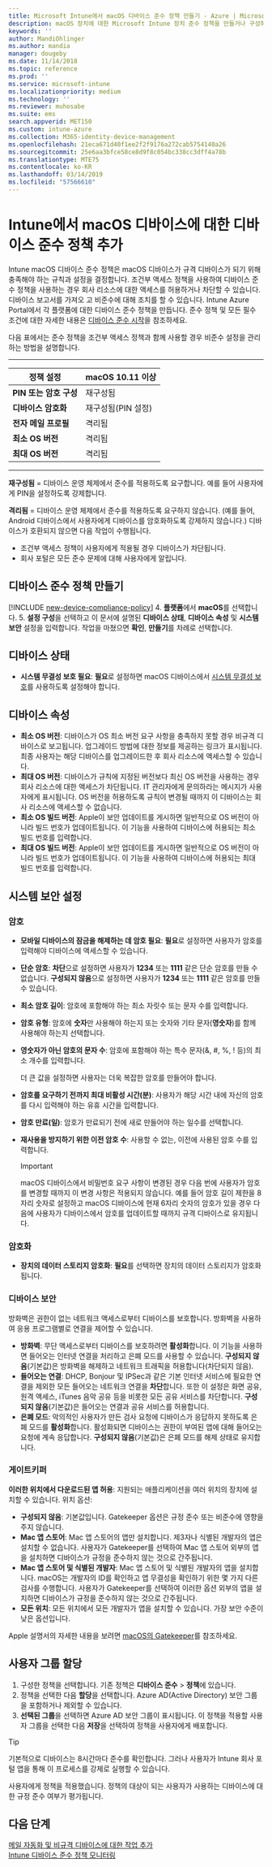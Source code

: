 ```yaml
---
title: Microsoft Intune에서 macOS 디바이스 준수 정책 만들기 - Azure | Microsoft Docs
description: macOS 장치에 대한 Microsoft Intune 장치 준수 정책을 만들거나 구성하여 시스템 무결성 보호 사용, 최소 및 최대 운영 체제 버전 설정, 암호 요구 사항 선택, 데이터 스토리지 암호화 등을 수행합니다.
keywords: ''
author: MandiOhlinger
ms.author: mandia
manager: dougeby
ms.date: 11/14/2018
ms.topic: reference
ms.prod: ''
ms.service: microsoft-intune
ms.localizationpriority: medium
ms.technology: ''
ms.reviewer: muhosabe
ms.suite: ems
search.appverid: MET150
ms.custom: intune-azure
ms.collection: M365-identity-device-management
ms.openlocfilehash: 21eca671d40f1ee2f2f9176a272cab5754140a26
ms.sourcegitcommit: 25e6aa3bfce58ce8d9f8c054bc338cc3dff4a78b
ms.translationtype: MTE75
ms.contentlocale: ko-KR
ms.lasthandoff: 03/14/2019
ms.locfileid: "57566610"
---
```

# <a name="add-a-device-compliance-policy-for-macos-devices-with-intune"></a>Intune에서 macOS 디바이스에 대한 디바이스 준수 정책 추가

Intune macOS 디바이스 준수 정책은 macOS 디바이스가 규격 디바이스가 되기 위해 충족해야 하는 규칙과 설정을 결정합니다. 조건부 액세스 정책을 사용하여 디바이스 준수 정책을 사용하는 경우 회사 리소스에 대한 액세스를 허용하거나 차단할 수 있습니다. 디바이스 보고서를 가져오 고 비준수에 대해 조치를 할 수 있습니다. Intune Azure Portal에서 각 플랫폼에 대한 디바이스 준수 정책을 만듭니다. 준수 정책 및 모든 필수 조건에 대한 자세한 내용은 [디바이스 준수 시작](device-compliance-get-started.md)을 참조하세요.

다음 표에서는 준수 정책을 조건부 액세스 정책과 함께 사용할 경우 비준수 설정을 관리하는 방법을 설명합니다.

---------------------------

| 정책 설정 | macOS 10.11 이상 |
| --- | --- |
| **PIN 또는 암호 구성** | 재구성됨 |   
| **디바이스 암호화** | 재구성됨(PIN 설정) |
| **전자 메일 프로필** | 격리됨 |
|**최소 OS 버전** | 격리됨 |
| **최대 OS 버전** | 격리됨 |

---------------------------

**재구성됨** = 디바이스 운영 체제에서 준수를 적용하도록 요구합니다. 예를 들어 사용자에게 PIN을 설정하도록 강제합니다.

**격리됨** = 디바이스 운영 체제에서 준수를 적용하도록 요구하지 않습니다. (예를 들어, Android 디바이스에서 사용자에게 디바이스를 암호화하도록 강제하지 않습니다.) 디바이스가 호환되지 않으면 다음 작업이 수행됩니다.

- 조건부 액세스 정책이 사용자에게 적용될 경우 디바이스가 차단됩니다.
- 회사 포털은 모든 준수 문제에 대해 사용자에게 알립니다.

## <a name="create-a-device-compliance-policy"></a>디바이스 준수 정책 만들기

[!INCLUDE [new-device-compliance-policy](./includes/new-device-compliance-policy.md)]
4. **플랫폼**에서 **macOS**를 선택합니다. 
5. **설정 구성**을 선택하고 이 문서에 설명된 **디바이스 상태**, **디바이스 속성** 및 **시스템 보안** 설정을 입력합니다. 작업을 마쳤으면 **확인**, **만들기**를 차례로 선택합니다.

## <a name="device-health"></a>디바이스 상태

- **시스템 무결성 보호 필요**: **필요**로 설정하면 macOS 디바이스에서 [시스템 무결성 보호](https://support.apple.com/HT204899)를 사용하도록 설정해야 합니다.

## <a name="device-properties"></a>디바이스 속성

- **최소 OS 버전**: 디바이스가 OS 최소 버전 요구 사항을 충족하지 못할 경우 비규격 디바이스로 보고됩니다. 업그레이드 방법에 대한 정보를 제공하는 링크가 표시됩니다. 최종 사용자는 해당 디바이스를 업그레이드한 후 회사 리소스에 액세스할 수 있습니다.
- **최대 OS 버전**: 디바이스가 규칙에 지정된 버전보다 최신 OS 버전을 사용하는 경우 회사 리소스에 대한 액세스가 차단됩니다. IT 관리자에게 문의하라는 메시지가 사용자에게 표시됩니다. OS 버전을 허용하도록 규칙이 변경될 때까지 이 디바이스는 회사 리소스에 액세스할 수 없습니다.
- **최소 OS 빌드 버전**: Apple이 보안 업데이트를 게시하면 일반적으로 OS 버전이 아니라 빌드 번호가 업데이트됩니다. 이 기능을 사용하여 디바이스에 허용되는 최소 빌드 번호를 입력합니다.
- **최대 OS 빌드 버전**: Apple이 보안 업데이트를 게시하면 일반적으로 OS 버전이 아니라 빌드 번호가 업데이트됩니다. 이 기능을 사용하여 디바이스에 허용되는 최대 빌드 번호를 입력합니다.

## <a name="system-security-settings"></a>시스템 보안 설정

### <a name="password"></a>암호

- **모바일 디바이스의 잠금을 해제하는 데 암호 필요**: **필요**로 설정하면 사용자가 암호를 입력해야 디바이스에 액세스할 수 있습니다.
- **단순 암호**: **차단**으로 설정하면 사용자가 **1234** 또는 **1111** 같은 단순 암호를 만들 수 없습니다. **구성되지 않음**으로 설정하면 사용자가 **1234** 또는 **1111** 같은 암호를 만들 수 있습니다.
- **최소 암호 길이**: 암호에 포함해야 하는 최소 자릿수 또는 문자 수를 입력합니다.
- **암호 유형**: 암호에 **숫자**만 사용해야 하는지 또는 숫자와 기타 문자(**영숫자**)를 함께 사용해야 하는지 선택합니다.
- **영숫자가 아닌 암호의 문자 수**: 암호에 포함해야 하는 특수 문자(&, #, %, ! 등)의 최소 개수를 입력합니다.

    더 큰 값을 설정하면 사용자는 더욱 복잡한 암호를 만들어야 합니다.

- **암호를 요구하기 전까지 최대 비활성 시간(분)**: 사용자가 해당 시간 내에 자신의 암호를 다시 입력해야 하는 유휴 시간을 입력합니다.
- **암호 만료(일)**: 암호가 만료되기 전에 새로 만들어야 하는 일수를 선택합니다.
- **재사용을 방지하기 위한 이전 암호 수**: 사용할 수 없는, 이전에 사용된 암호 수를 입력합니다.

    > [!IMPORTANT]
    > macOS 디바이스에서 비밀번호 요구 사항이 변경된 경우 다음 번에 사용자가 암호를 변경할 때까지 이 변경 사항은 적용되지 않습니다. 예를 들어 암호 길이 제한을 8자리 숫자로 설정하고 macOS 디바이스에 현재 6자리 숫자의 암호가 있을 경우 다음에 사용자가 디바이스에서 암호를 업데이트할 때까지 규격 디바이스로 유지됩니다.

### <a name="encryption"></a>암호화

- **장치의 데이터 스토리지 암호화**: **필요**를 선택하면 장치의 데이터 스토리지가 암호화됩니다.

### <a name="device-security"></a>디바이스 보안
방화벽은 권한이 없는 네트워크 액세스로부터 디바이스를 보호합니다. 방화벽을 사용하여 응용 프로그램별로 연결을 제어할 수 있습니다. 

- **방화벽**: 무단 액세스로부터 디바이스를 보호하려면 **활성화**합니다. 이 기능을 사용하면 들어오는 인터넷 연결을 처리하고 은폐 모드를 사용할 수 있습니다. **구성되지 않음**(기본값)은 방화벽을 해제하고 네트워크 트래픽을 허용합니다(차단되지 않음).
- **들어오는 연결**: DHCP, Bonjour 및 IPSec과 같은 기본 인터넷 서비스에 필요한 연결을 제외한 모든 들어오는 네트워크 연결을 **차단**합니다. 또한 이 설정은 화면 공유, 원격 액세스, iTunes 음악 공유 등을 비롯한 모든 공유 서비스를 차단합니다. **구성되지 않음**(기본값)은 들어오는 연결과 공유 서비스를 허용합니다. 
- **은폐 모드**: 악의적인 사용자가 만든 검사 요청에 디바이스가 응답하지 못하도록 은폐 모드를 **활성화**합니다. 활성화되면 디바이스는 권한이 부여된 앱에 대해 들어오는 요청에 계속 응답합니다. **구성되지 않음**(기본값)은 은폐 모드를 해제 상태로 유지합니다.

### <a name="gatekeeper"></a>게이트키퍼

**이러한 위치에서 다운로드된 앱 허용**: 지원되는 애플리케이션을 여러 위치의 장치에 설치할 수 있습니다. 위치 옵션:

- **구성되지 않음**: 기본값입니다. Gatekeeper 옵션은 규정 준수 또는 비준수에 영향을 주지 않습니다. 
- **Mac 앱 스토어**: Mac 앱 스토어의 앱만 설치합니다. 제3자나 식별된 개발자의 앱은 설치할 수 없습니다. 사용자가 Gatekeeper를 선택하여 Mac 앱 스토어 외부의 앱을 설치하면 디바이스가 규정을 준수하지 않는 것으로 간주됩니다.
- **Mac 앱 스토어 및 식별된 개발자**: Mac 앱 스토어 및 식별된 개발자의 앱을 설치합니다. macOS는 개발자의 ID를 확인하고 앱 무결성을 확인하기 위한 몇 가지 다른 검사를 수행합니다. 사용자가 Gatekeeper를 선택하여 이러한 옵션 외부의 앱을 설치하면 디바이스가 규정을 준수하지 않는 것으로 간주됩니다.
- **모든 위치**: 모든 위치에서 모든 개발자가 앱을 설치할 수 있습니다. 가장 보안 수준이 낮은 옵션입니다.

Apple 설명서의 자세한 내용을 보려면 [macOS의 Gatekeeper](https://support.apple.com/HT202491)를 참조하세요.

## <a name="assign-user-groups"></a>사용자 그룹 할당

1. 구성한 정책을 선택합니다. 기존 정책은 **디바이스 준수** > **정책**에 있습니다.
2. 정책을 선택한 다음 **할당**을 선택합니다. Azure AD(Active Directory) 보안 그룹을 포함하거나 제외할 수 있습니다.
3. **선택된 그룹**을 선택하면 Azure AD 보안 그룹이 표시됩니다. 이 정책을 적용할 사용자 그룹을 선택한 다음 **저장**을 선택하여 정책을 사용자에게 배포합니다.

> [!TIP]
> 기본적으로 디바이스는 8시간마다 준수를 확인합니다. 그러나 사용자가 Intune 회사 포털 앱을 통해 이 프로세스를 강제로 실행할 수 있습니다.

사용자에게 정책을 적용했습니다. 정책의 대상이 되는 사용자가 사용하는 디바이스에 대한 규정 준수 여부가 평가됩니다.

## <a name="next-steps"></a>다음 단계
[메일 자동화 및 비규격 디바이스에 대한 작업 추가](actions-for-noncompliance.md)  
[Intune 디바이스 준수 정책 모니터링](compliance-policy-monitor.md)
